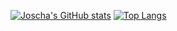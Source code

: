 [![Joscha's GitHub stats](https://github-readme-stats.vercel.app/api?username=joscha&show=reviews,prs_merged,prs_merged_percentage)](https://github.com/anuraghazra/github-readme-stats) [![Top Langs](https://github-readme-stats.vercel.app/api/top-langs/?username=joscha&langs_count=6&layout=compact)](https://github.com/anuraghazra/github-readme-stats)

<!--
**joscha/joscha** is a ✨ _special_ ✨ repository because its `README.md` (this file) appears on your GitHub profile.

Here are some ideas to get you started:

- 🔭 I’m currently working on ...
- 🌱 I’m currently learning ...
- 👯 I’m looking to collaborate on ...
- 🤔 I’m looking for help with ...
- 💬 Ask me about ...
- 📫 How to reach me: ...
- 😄 Pronouns: ...
- ⚡ Fun fact: ...
-->
